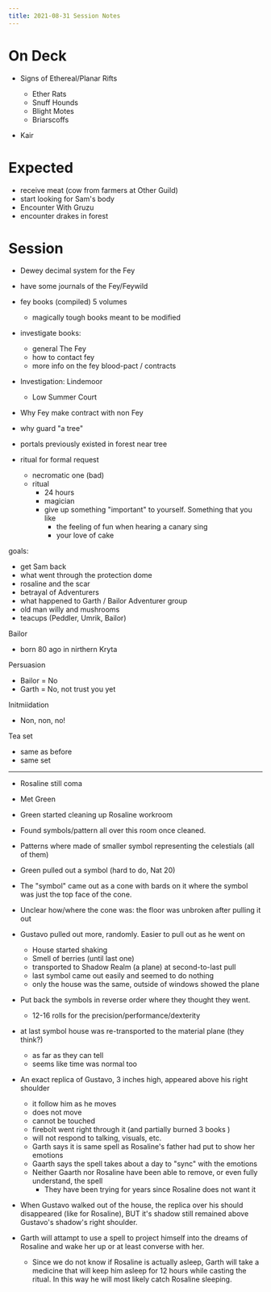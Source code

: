 ```yaml
---
title: 2021-08-31 Session Notes
---
```


# On Deck

- Signs of Ethereal/Planar Rifts
  - Ether Rats
  - Snuff Hounds
  - Blight Motes
  - Briarscoffs
  
- Kair


# Expected

- receive meat (cow from farmers at Other Guild)
- start looking for Sam's body
- Encounter With Gruzu
- encounter drakes in forest


# Session

- Dewey decimal system for the Fey
- have some journals of the Fey/Feywild

- fey books (compiled) 5 volumes
  - magically tough books meant to be modified
  
- investigate books:
  - general The Fey
  - how to contact fey
  - more info on the fey blood-pact / contracts

- Investigation: Lindemoor
  - Low Summer Court
  
- Why Fey make contract with non Fey
- why guard "a tree"

- portals previously existed in forest near tree

- ritual for formal request 
  - necromatic one (bad)
  - ritual
	- 24 hours
	- magician
	- give up something "important" to yourself. Something that you like
		- the feeling of fun when hearing a canary sing
		- your love of cake
		
goals:
- get Sam back
- what went through the protection dome
- rosaline and the scar
- betrayal of Adventurers
- what happened to Garth / Bailor Adventurer group
- old man willy and mushrooms
- teacups (Peddler, Umrik, Bailor)

Bailor
- born 80 ago in nirthern Kryta

Persuasion
- Bailor = No
- Garth = No, not trust you yet

Initmiidation
- Non, non, no!

Tea set
- same as before
- same set


---------------------

- Rosaline still coma

- Met Green

- Green started cleaning up Rosaline workroom

- Found symbols/pattern all over this room once cleaned.

- Patterns where made of smaller symbol representing the celestials (all of them)

- Green pulled out a symbol (hard to do, Nat 20)

- The "symbol" came out as a cone with bards on it where the symbol was just the top face of the cone.

- Unclear how/where the cone was: the floor was unbroken after pulling it out

- Gustavo pulled out more, randomly. Easier to pull out as he went on

  - House started shaking
  - Smell of berries (until last one)
  - transported to Shadow Realm (a plane) at second-to-last pull
  - last symbol came out easily and seemed to do nothing 
  - only the house was the same, outside of windows showed the plane
  
- Put back the symbols in reverse order where they thought they went.
  - 12-16 rolls for the precision/performance/dexterity 
  
- at last symbol house was re-transported to the material plane (they think?)
  - as far as they can tell
  - seems like time was normal too
  
- An exact replica of Gustavo, 3 inches high, appeared above his right shoulder
  - it follow him as he moves
  - does not move 
  - cannot be touched
  - firebolt went right through it (and partially burned 3 books )
  - will not respond to talking, visuals, etc.
  - Garth says it is same spell as Rosaline's father had put to show her emotions
  - Gaarth says the spell takes about a day to "sync" with the emotions
  - Neither Gaarth nor Rosaline have been able to remove, or even fully understand, the spell
    - They have been trying for years since Rosaline does not want it
  
- When Gustavo walked out of the house, the replica over his should disappeared (like for Rosaline), BUT it's shadow still remained above Gustavo's shadow's right shoulder.

- Garth will attampt to use a spell to project himself into the dreams of Rosaline and wake her up or at least converse with her.

  - Since we do not know if Rosaline is actually asleep, Garth will take a medicine that will keep him asleep for 12 hours while casting the ritual. In this way he will most likely catch Rosaline sleeping.
